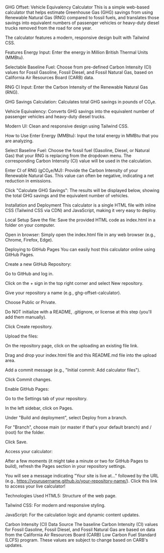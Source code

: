 GHG Offset: Vehicle Equivalency Calculator
This is a simple web-based calculator that helps estimate Greenhouse Gas (GHG) savings from using Renewable Natural Gas (RNG) compared to fossil fuels, and translates those savings into equivalent numbers of passenger vehicles or heavy-duty diesel trucks removed from the road for one year.

The calculator features a modern, responsive design built with Tailwind CSS.

Features
Energy Input: Enter the energy in Million British Thermal Units (MMBtu).

Selectable Baseline Fuel: Choose from pre-defined Carbon Intensity (CI) values for Fossil Gasoline, Fossil Diesel, and Fossil Natural Gas, based on California Air Resources Board (CARB) data.

RNG CI Input: Enter the Carbon Intensity of the Renewable Natural Gas (RNG).

GHG Savings Calculation: Calculates total GHG savings in pounds of CO₂e.

Vehicle Equivalency: Converts GHG savings into the equivalent number of passenger vehicles and heavy-duty diesel trucks.

Modern UI: Clean and responsive design using Tailwind CSS.

How to Use
Enter Energy (MMBtu): Input the total energy in MMBtu that you are analyzing.

Select Baseline Fuel: Choose the fossil fuel (Gasoline, Diesel, or Natural Gas) that your RNG is replacing from the dropdown menu. The corresponding Carbon Intensity (CI) value will be used in the calculation.

Enter CI of RNG (gCO₂e/MJ): Provide the Carbon Intensity of your Renewable Natural Gas. This value can often be negative, indicating a net reduction in emissions.

Click "Calculate GHG Savings": The results will be displayed below, showing the total GHG savings and the equivalent number of vehicles.

Installation and Deployment
This calculator is a single HTML file with inline CSS (Tailwind CSS via CDN) and JavaScript, making it very easy to deploy.

Local Setup
Save the file: Save the provided HTML code as index.html in a folder on your computer.

Open in browser: Simply open the index.html file in any web browser (e.g., Chrome, Firefox, Edge).

Deploying to GitHub Pages
You can easily host this calculator online using GitHub Pages.

Create a new GitHub Repository:

Go to GitHub and log in.

Click on the + sign in the top right corner and select New repository.

Give your repository a name (e.g., ghg-offset-calculator).

Choose Public or Private.

Do NOT initialize with a README, .gitignore, or license at this step (you'll add them manually).

Click Create repository.

Upload the files:

On the repository page, click on the uploading an existing file link.

Drag and drop your index.html file and this README.md file into the upload area.

Add a commit message (e.g., "Initial commit: Add calculator files").

Click Commit changes.

Enable GitHub Pages:

Go to the Settings tab of your repository.

In the left sidebar, click on Pages.

Under "Build and deployment", select Deploy from a branch.

For "Branch", choose main (or master if that's your default branch) and / (root) for the folder.

Click Save.

Access your calculator:

After a few moments (it might take a minute or two for GitHub Pages to build), refresh the Pages section in your repository settings.

You will see a message indicating "Your site is live at..." followed by the URL (e.g., https://yourusername.github.io/your-repository-name/). Click this link to access your live calculator!

Technologies Used
HTML5: Structure of the web page.

Tailwind CSS: For modern and responsive styling.

JavaScript: For the calculation logic and dynamic content updates.

Carbon Intensity (CI) Data Source
The baseline Carbon Intensity (CI) values for Fossil Gasoline, Fossil Diesel, and Fossil Natural Gas are based on data from the California Air Resources Board (CARB) Low Carbon Fuel Standard (LCFS) program. These values are subject to change based on CARB's updates.
